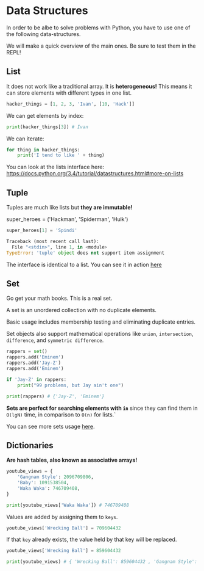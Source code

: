 # Data Structures

In order to be albe to solve problems with Python, you have to use one of the following data-structures.

We will make a quick overview of the main ones. Be sure to test them in the REPL!

## List

It does not work like a traditional array. It is **heterogeneous!** This means it can store elements with different types in one list.

```python
hacker_things = [1, 2, 3, 'Ivan', [10, 'Hack']]
```

We can get elements by index:

```python
print(hacker_things[3]) # Ivan
```

We can iterate:

```python
for thing in hacker_things:
    print('I tend to like ' + thing)
```

You can look at the lists interface here: https://docs.python.org/3.4/tutorial/datastructures.html#more-on-lists


## Tuple

Tuples are much like lists but __they are immutable!__

super_heroes = ('Hackman', 'Spiderman', 'Hulk')

```python
super_heroes[1] = 'Spindi'

Traceback (most recent call last):
  File "<stdin>", line 1, in <module>
TypeError: 'tuple' object does not support item assignment
```

The interface is identical to a list. You can see it in action [here](https://docs.python.org/3.4/tutorial/datastructures.html#tuples-and-sequences)


## Set

Go get your math books. This is a real set.

A set is an unordered collection with no duplicate elements.

Basic usage includes membership testing and eliminating duplicate entries.

Set objects also support mathematical operations like `union`, `intersection`, `difference`, and `symmetric difference`.


```python
rappers = set()
rappers.add('Eminem')
rappers.add('Jay-Z')
rappers.add('Eminem')

if 'Jay-Z' in rappers:
    print("99 problems, but Jay ain't one")

print(rappers) # {'Jay-Z', 'Eminem'}
```

**Sets are perfect for searching elements with `in`** since they can find them in `O(lgN)` time, in comparison to `O(n)` for lists.`


You can see more sets usage [here](https://docs.python.org/3.4/tutorial/datastructures.html#sets).


## Dictionaries
__Are hash tables, also known as associative arrays!__


```python
youtube_views = {
    'Gangnam Style': 2096709806,
    'Baby': 1091538504,
    'Waka Waka': 746709408,
}

print(youtube_views['Waka Waka']) # 746709408
```

Values are added by assigning them to `keys`.

```python
youtube_views['Wrecking Ball'] = 709604432
```
If that `key` already exists, the value held by that key will be replaced.

```python
youtube_views['Wrecking Ball'] = 859604432
```

```python
print(youtube_views) # { 'Wrecking Ball': 859604432 , 'Gangnam Style': 2096709806, 'Waka Waka': 746709408, 'Baby': 1091538504}
```
